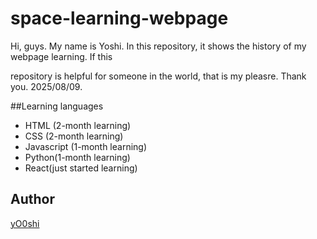 # space-learning-webpage
Hi, guys. My name is Yoshi. In this repository, it shows the history of my webpage learning. If this 

repository is helpful for someone in the world, that is my pleasre. Thank you. 2025/08/09.

##Learning languages

- HTML (2-month learning)
- CSS (2-month learning)
- Javascript (1-month learning)
- Python(1-month learning)
- React(just started learning)

## Author 

[yO0shi](https://github.com/yO0shi)
